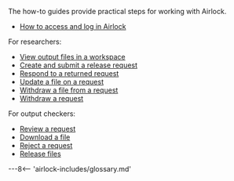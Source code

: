 The how-to guides provide practical steps for working with Airlock.

* [How to access and log in Airlock](access-airlock.md)


For researchers:

* [View output files in a workspace](view-workspace-files.md)
* [Create and submit a release request](create-and-submit-a-release-request.md)
* [Respond to a returned request](respond-to-returned-request.md)
* [Update a file on a request](update-file-on-request.md)
* [Withdraw a file from a request](withdraw-file.md)
* [Withdraw a request](withdraw-request.md)


For output checkers:

* [Review a request](review-a-request.md)
* [Download a file](download-file.md)
* [Reject a request](reject-request.md)
* [Release files](release-files.md)

---8<-- 'airlock-includes/glossary.md'
